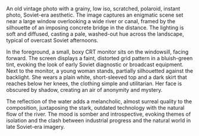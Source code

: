 An old vintage photo with a grainy, low iso, scratched, polaroid, instant photo, Soviet-era aesthetic. The image captures an enigmatic scene set near a large window overlooking a wide river or canal, framed by the silhouette of an imposing concrete bridge in the distance. The lighting is soft and diffused, casting a pale, washed-out hue across the landscape, typical of overcast Soviet afternoons.

In the foreground, a small, boxy CRT monitor sits on the windowsill, facing forward. The screen displays a faint, distorted grid pattern in a bluish-green tint, evoking the look of early Soviet diagnostic or broadcast equipment. Next to the monitor, a young woman stands, partially silhouetted against the backlight. She wears a plain white, short-sleeved top and a dark skirt that reaches below her knees, the clothing simple and utilitarian. Her face is obscured by shadow, creating an air of anonymity and mystery.

The reflection of the water adds a melancholic, almost surreal quality to the composition, juxtaposing the stark, outdated technology with the natural flow of the river. The mood is somber and introspective, evoking themes of isolation and the clash between industrial progress and the natural world in late Soviet-era imagery.